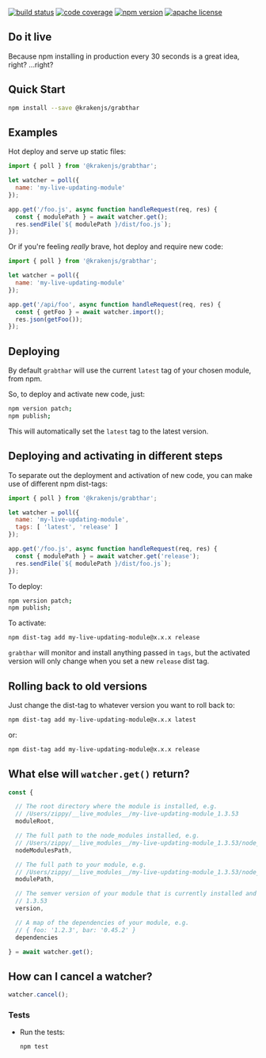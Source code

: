 [![build status][build-badge]][build]
[![code coverage][coverage-badge]][coverage]
[![npm version][version-badge]][package]
[![apache license][license-badge]][license]

[build-badge]: https://img.shields.io/github/workflow/status/krakenjs/grabthar/build?logo=github&style=flat-square
[build]: https://github.com/krakenjs/grabthar/actions/workflows/main.yml?query=workflow:build
[coverage-badge]: https://img.shields.io/codecov/c/github/krakenjs/grabthar.svg?style=flat-square
[coverage]: https://codecov.io/github/krakenjs/grabthar
[version-badge]: https://img.shields.io/npm/v/grabthar.svg?style=flat-square
[package]: https://www.npmjs.com/package/grabthar
[license-badge]: https://img.shields.io/npm/l/grabthar.svg?style=flat-square
[license]: https://github.com/krakenjs/grabthar/blob/main/LICENSE

Do it live
----------
Because npm installing in production every 30 seconds is a great idea, right? ...right?

## Quick Start

```bash
npm install --save @krakenjs/grabthar
```

## Examples

Hot deploy and serve up static files:

```javascript
import { poll } from '@krakenjs/grabthar';

let watcher = poll({
  name: 'my-live-updating-module'
});

app.get('/foo.js', async function handleRequest(req, res) {
  const { modulePath } = await watcher.get();
  res.sendFile(`${ modulePath }/dist/foo.js`);
});
```

Or if you're feeling *really* brave, hot deploy and require new code:

```javascript
import { poll } from '@krakenjs/grabthar';

let watcher = poll({
  name: 'my-live-updating-module'
});

app.get('/api/foo', async function handleRequest(req, res) {
  const { getFoo } = await watcher.import();
  res.json(getFoo());
});
```

## Deploying

By default `grabthar` will use the current `latest` tag of your chosen module, from npm.

So, to deploy and activate new code, just:

```bash
npm version patch;
npm publish;
```

This will automatically set the `latest` tag to the latest version.

## Deploying and activating in different steps

To separate out the deployment and activation of new code, you can make use of different npm dist-tags:

```javascript
import { poll } from '@krakenjs/grabthar';

let watcher = poll({
  name: 'my-live-updating-module',
  tags: [ 'latest', 'release' ]
});

app.get('/foo.js', async function handleRequest(req, res) {
  const { modulePath } = await watcher.get('release');
  res.sendFile(`${ modulePath }/dist/foo.js`);
});
```

To deploy:

```bash
npm version patch;
npm publish;
```

To activate:

```bash
npm dist-tag add my-live-updating-module@x.x.x release
```

`grabthar` will monitor and install anything passed in `tags`, but the activated version will only change when you set a new `release` dist tag.

## Rolling back to old versions

Just change the dist-tag to whatever version you want to roll back to:

```bash
npm dist-tag add my-live-updating-module@x.x.x latest
```

or:

```bash
npm dist-tag add my-live-updating-module@x.x.x release
```

## What else will `watcher.get()` return?

```javascript
const {

  // The root directory where the module is installed, e.g.
  // /Users/zippy/__live_modules__/my-live-updating-module_1.3.53
  moduleRoot,

  // The full path to the node_modules installed, e.g.
  // /Users/zippy/__live_modules__/my-live-updating-module_1.3.53/node_modules/
  nodeModulesPath,

  // The full path to your module, e.g.
  // /Users/zippy/__live_modules__/my-live-updating-module_1.3.53/node_modules/my-live-updating-module
  modulePath,

  // The semver version of your module that is currently installed and activated, e.g.
  // 1.3.53
  version,

  // A map of the dependencies of your module, e.g.
  // { foo: '1.2.3', bar: '0.45.2' }
  dependencies

} = await watcher.get();
```

## How can I cancel a watcher?

```javascript
watcher.cancel();
```

### Tests

- Run the tests:

  ```bash
  npm test
  ```

